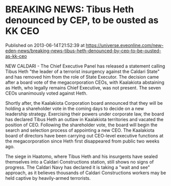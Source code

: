 # BREAKING NEWS: Tibus Heth denounced by CEP, to be ousted as KK CEO
Published on 2013-06-14T21:52:39 at https://universe.eveonline.com/new-eden-news/breaking-news-tibus-heth-denounced-by-cep-to-be-ousted-as-kk-ceo

NEW CALDARI - The Chief Executive Panel has released a statement calling Tibus Heth "the leader of a terrorist insurgency against the Caldari State" and has removed him from the role of State Executor. The decision came after a board vote of the megacorporation CEOs, with Kaalakiota abstaining as Heth, who legally remains Chief Executive, was not present. The seven CEOs unanimously voted against Heth.

Shortly after, the Kaalakiota Corporation board announced that they will be holding a shareholder vote in the coming days to decide on a new leadership strategy. Exercising their powers under corporate law, the board has declared Tibus Heth an outlaw in Kaalakiota territories and vacated the position of CEO. Following the shareholder vote, the board will begin the search and selection process of appointing a new CEO. The Kaalakiota board of directors have been carrying out CEO-level executive functions at the megacorporation since Heth first disappeared from public two weeks ago.

The siege in Haatomo, where Tibus Heth and his insurgents have sealed themselves into a Caldari Constructions station, still shows no signs of progress. The Caldari Navy has declared it is taking a "wait and see" approach, as it believes thousands of Caldari Constructions workers may be held captive by heavily-armed terrorists.
